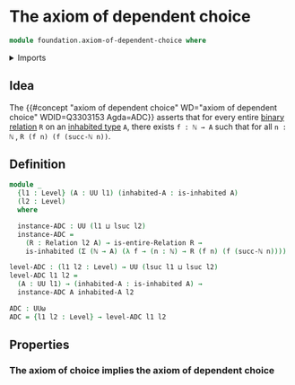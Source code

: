 # The axiom of dependent choice

```agda
module foundation.axiom-of-dependent-choice where
```

<details><summary>Imports</summary>

```agda
open import elementary-number-theory.natural-numbers
open import foundation.dependent-pair-types
open import foundation.binary-relations
open import foundation.inhabited-types
open import foundation.sets
open import foundation.universe-levels
open import foundation.existential-quantification
```

</details>

## Idea

The {{#concept "axiom of dependent choice" WD="axiom of dependent choice" WDID=Q3303153 Agda=ADC}}
asserts that for every entire [binary relation](foundation.binary-relations.md)
`R` on an [inhabited type](foundation.inhabited-types.md) `A`, there exists
`f : ℕ → A` such that for all `n : ℕ` , `R (f n) (f (succ-ℕ n))`.

## Definition

```agda
module _
  {l1 : Level} (A : UU l1) (inhabited-A : is-inhabited A)
  (l2 : Level)
  where

  instance-ADC : UU (l1 ⊔ lsuc l2)
  instance-ADC =
    (R : Relation l2 A) → is-entire-Relation R →
    is-inhabited (Σ (ℕ → A) (λ f → (n : ℕ) → R (f n) (f (succ-ℕ n))))

level-ADC : (l1 l2 : Level) → UU (lsuc l1 ⊔ lsuc l2)
level-ADC l1 l2 =
  (A : UU l1) → (inhabited-A : is-inhabited A) →
  instance-ADC A inhabited-A l2

ADC : UUω
ADC = {l1 l2 : Level} → level-ADC l1 l2
```

## Properties

### The axiom of choice implies the axiom of dependent choice

```agda
```
